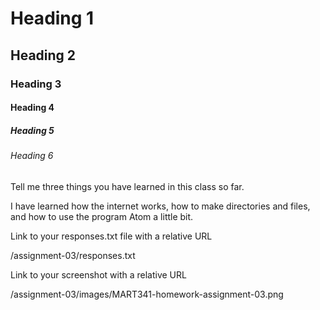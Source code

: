 # Heading 1
## Heading 2
### Heading 3
#### Heading 4
##### Heading 5
###### Heading 6

Tell me three things you have learned in this class so far.

I have learned how the internet works, how to make directories and files, and
how to use the program Atom a little bit.

Link to your responses.txt file with a relative URL

/assignment-03/responses.txt

Link to your screenshot with a relative URL

/assignment-03/images/MART341-homework-assignment-03.png
